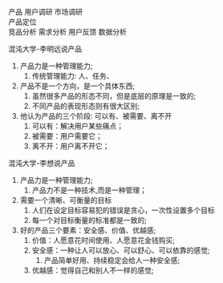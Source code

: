 产品
用户调研
市场调研    
产品定位     
竞品分析
需求分析
用户反馈
数据分析


混沌大学-李明远说产品

1. 产品力是一种管理能力;
    1. 传统管理能力: 人、任务、
2. 产品不是一个方向，是一个具体东西;
    1. 虽然很多产品的形态不同，但是底层的原理是一致的;
    2. 不同产品的表现形态则有很大区别;
3. 他认为产品的三个阶段: 可以有、被需要、离不开
    1. 可以有：解决用户某些痛点；
    2. 被需要：用户需要它；
    3. 离不开：用户离不开它；

混沌大学-李想说产品
1. 产品力是一种管理能力;
    1. 产品力不是一种技术,而是一种管理；
2. 需要一个清晰、可衡量的目标
    1. 人们在设定目标容易犯的错误是贪心，一次性设置多个目标
    1. 每一个对目标衡量的标准都是一致的;
3. 好的产品三个要素：安全感、价值、优越感;
    1. 价值：人愿意花时间使用、人愿意花金钱购买;
    2. 安全感：一种让人可以放心、可以舒心、可以依靠的感觉;
        1. 产品简单好用、持续稳定会给人一种安全感;
    3. 优越感：觉得自己和别人不一样的感觉;





